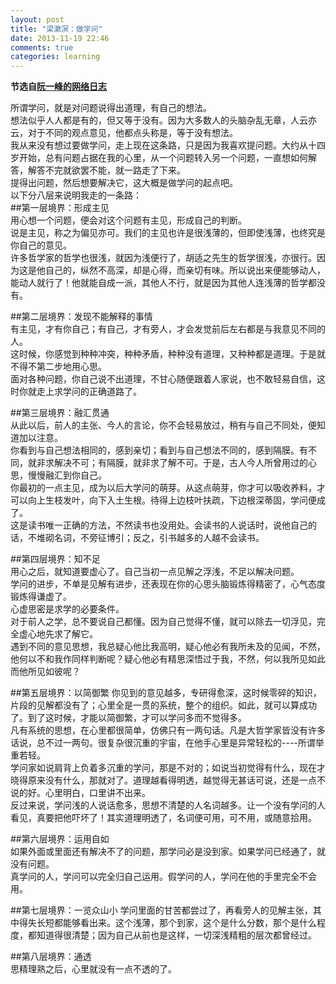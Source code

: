 ```yaml
---
layout: post
title: "梁漱溟：做学问"
date: 2013-11-19 22:46
comments: true
categories: learning
---
```

           
**节选自[阮一峰的网络日志](http://www.ruanyifeng.com/blog/2013/09/liang_shuming.html)**

所谓学问，就是对问题说得出道理，有自己的想法。       
想法似乎人人都是有的，但又等于没有。因为大多数人的头脑杂乱无章，人云亦云，对于不同的观点意见，他都点头称是，等于没有想法。       
我从来没有想过要做学问，走上现在这条路，只是因为我喜欢提问题。大约从十四岁开始，总有问题占据在我的心里，从一个问题转入另一个问题，一直想如何解答，解答不完就欲罢不能，就一路走了下来。       
提得出问题，然后想要解决它，这大概是做学问的起点吧。        
以下分八层来说明我走的一条路：        
##第一层境界：形成主见      
用心想一个问题，便会对这个问题有主见，形成自己的判断。          
说是主见，称之为偏见亦可。我们的主见也许是很浅薄的，但即使浅薄，也终究是你自己的意见。         
许多哲学家的哲学也很浅，就因为浅便行了，胡适之先生的哲学很浅，亦很行。因为这是他自己的，纵然不高深，却是心得，而亲切有味。所以说出来便能够动人，能动人就行了！他就能自成一派，其他人不行，就是因为其他人连浅薄的哲学都没有。        
       
##第二层境界：发现不能解释的事情      
有主见，才有你自己；有自己，才有旁人，才会发觉前后左右都是与我意见不同的人。       
这时候，你感觉到种种冲突，种种矛盾，种种没有道理，又种种都是道理。于是就不得不第二步地用心思。         
面对各种问题，你自己说不出道理，不甘心随便跟着人家说，也不敢轻易自信，这时你就走上求学问的正确道路了。            
      
##第三层境界：融汇贯通       
从此以后，前人的主张、今人的言论，你不会轻易放过，稍有与自己不同处，便知道加以注意。          
你看到与自己想法相同的，感到亲切；看到与自己想法不同的，感到隔膜。有不同，就非求解决不可；有隔膜，就非求了解不可。于是，古人今人所曾用过的心思，慢慢融汇到你自己。            
你最初的一点主见，成为以后大学问的萌芽。从这点萌芽，你才可以吸收养料，才可以向上生枝发叶，向下入土生根。待得上边枝叶扶疏，下边根深蒂固，学问便成了。       
这是读书唯一正确的方法，不然读书也没用处。会读书的人说话时，说他自己的话，不堆砌名词，不旁征博引；反之，引书越多的人越不会读书。          
      
##第四层境界：知不足          
用心之后，就知道要虚心了。自己当初一点见解之浮浅，不足以解决问题。        
学问的进步，不单是见解有进步，还表现在你的心思头脑锻炼得精密了，心气态度锻炼得谦虚了。        
心虚思密是求学的必要条件。            
对于前人之学，总不要说自己都懂。因为自己觉得不懂，就可以除去一切浮见，完全虚心地先求了解它。         
遇到不同的意见思想，我总疑心他比我高明，疑心他必有我所未及的见闻，不然，他何以不和我作同样判断呢？疑心他必有精思深悟过于我，不然，何以我所见如此而他所见如彼呢？           
         
##第五层境界：以简御繁
你见到的意见越多，专研得愈深，这时候零碎的知识，片段的见解都没有了；心里全是一贯的系统，整个的组织。如此，就可以算成功了。到了这时候，才能以简御繁，才可以学问多而不觉得多。        
凡有系统的思想，在心里都很简单，仿佛只有一两句话。凡是大哲学家皆没有许多话说，总不过一两句。很复杂很沉重的宇宙，在他手心里是异常轻松的----所谓举重若轻。        
学问家如说肩背上负着多沉重的学问，那是不对的；如说当初觉得有什么，现在才晓得原来没有什么，那就对了。道理越看得明透，越觉得无甚话可说，还是一点不说的好。心里明白，口里讲不出来。         
反过来说，学问浅的人说话愈多，思想不清楚的人名词越多。让一个没有学问的人看见，真要把他吓坏了！其实道理明透了，名词便可用，可不用，或随意拾用。       
       
##第六层境界：运用自如         
如果外面或里面还有解决不了的问题，那学问必是没到家。如果学问已经通了，就没有问题。         
真学问的人，学问可以完全归自己运用。假学问的人，学问在他的手里完全不会用。          
          
##第七层境界：一览众山小
学问里面的甘苦都尝过了，再看旁人的见解主张，其中得失长短都能够看出来。这个浅薄，那个到家，这个是什么分数，那个是什么程度，都知道得很清楚；因为自己从前也是这样，一切深浅精粗的层次都曾经过。        
        
##第八层境界：通透     
思精理熟之后，心里就没有一点不透的了。           
